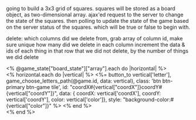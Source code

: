 going to build a 3x3 grid of squares. squares will be stored as a board object, as two-dimensional
array. ajax'ed request to the server to change the state of the squares. then polling to update the state
of the game based on the server status of the squares. which will be true or false to begin with.

delete:
which columns did we delete from, grab array of column id, make sure unique
how many did we delete in each column
increment the data & ids of each thing in that row that we did not delete, by the number of
things we did delete


<div class="flex-wrap tile-wrapper">
<% @game_state["board_state"]["array"].each do |horizontal| %>
  <div class="flex-box" id="row<%= horizontal.first['coordX'] %> ">
    <% horizontal.each do |vertical| %>
      <a href=""></a>
      <%= button_to vertical['letter'],
      game_choose_letters_path(@game.id, data: vertical),
      class: 'btn btn-primary btn-game tile',
      id: "coordX#{vertical["coordX"]}coordY#{vertical["coordY"]}",
      data: {
        coordX: vertical['coordX'],
        coordY: vertical['coordY'],
        color: vertical['color']},
      style: "background-color:#{vertical["color"]}" %>
    <% end %>

  </div>
<% end %>
</div>
